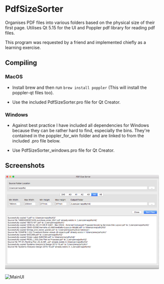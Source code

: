 # PdfSizeSorter
Organises PDF files into various folders based on the physical size of their first page. Utilises Qt 5.15 for the UI and Poppler pdf library for reading pdf files.

This program was requested by a friend and implemented chiefly as a learning exercise.



## Compiling

### MacOS

* Install brew and then run `brew install poppler` (This will install the poppler-qt files too).

* Use the included PdfSizeSorter.pro file for Qt Creator.

### Windows

* Against best practice I have included all dependencies for Windows because they can be rather hard to find, especially the bins. They're contained in the poppler\_for\_win folder and are linked to from the included .pro file below.

* Use PdfSizeSorter_windows.pro file for Qt Creator.



## Screenshots

![MainUI](screenshots/PdfSizeSorter.png)

![MainUI](screeshots/PdfSizeSorter_win.png)

